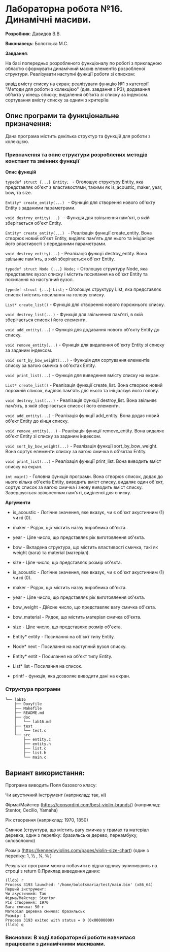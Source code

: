 # Лабораторна робота №16. Динамічні масиви.

**Розробник**: Давидов В.В.

**Виконавець**: Болотська М.С.

**Завдання**: 

На базі попередньо розробленого функціоналу по роботі з прикладною областю сформувати динамічний масив елементів розробленої структури. Реалізувати наступні функції роботи зі списком:

вивід вмісту списку на екран;
реалізувати функцію №1 з категорії "Методи для роботи з колекцією" (див. завдання з РЗ);
додавання об’єкта у кінець списку;
видалення об’єкта зі списку за індексом.
сортування вмісту списку за одним з критеріїв

## Опис програми та функціональне призначення:

Дана програма містить декілька структур та функцій для роботи з колекцією.

### Призначення та опис структури розроблених методів констант та змінних функції 

**Опис функцій**

  `typedef struct {...} Entity; ` - Оголошує структуру Entity, яка представляє об'єкт з властивостями, такими як is_acoustic, maker, year, bow, та size.
 
  `Entity* create_entity(...) ` - Функція для створення нового об'єкту Entity з заданими параметрами.

  `void destroy_entity(...) ` - Функція для звільнення пам'яті, в якій зберігається об'єкт Entity.

  `Entity* create_entity(...) ` - Реалізація функції create_entity. Вона створює новий об'єкт Entity, виділяє пам'ять для нього та ініціалізує його властивості з переданими параметрами.

 ` void destroy_entity(...) ` - Реалізація функції destroy_entity. Вона звільняє пам'ять, в якій зберігається об'єкт Entity.

  ` typedef struct Node {...} Node; ` -  Оголошує структуру Node, яка представляє вузол списку і містить посилання на об'єкт Entity та посилання на наступний вузол.

  ` typedef struct {...} List; ` - Оголошує структуру List, яка представляє список і містить посилання на голову списку.

  ` List* create_list() `  - Функція для створення нового порожнього списку.

  ` void destroy_list(...) ` - Функція для звільнення пам'яті, в якій зберігається список і його елементи.

  ` void add_entity(...) ` - Функція для додавання нового об'єкту Entity до списку.

  ` void remove_entity(...) ` - Функція для видалення об'єкту Entity зі списку за заданим індексом.

  ` void sort_by_bow_weight(...) ` - Функція для сортування елементів списку за вагою смичка в об'єктах Entity.

  ` void print_list(...) ` - Функція для виведення вмісту списку на екран.

  ` List* create_list() ` - Реалізація функції create_list. Вона створює новий порожній список, виділяє пам'ять для нього та ініціалізує його голову.

  ` void destroy_list(...) ` - Реалізація функції destroy_list. Вона звільняє пам'ять, в якій зберігається список і його елементи.

  ` void add_entity(...) ` - Реалізація функції add_entity. Вона додає новий об'єкт Entity до кінця списку.

  ` void remove_entity(...) ` - Реалізація функції remove_entity. Вона видаляє об'єкт Entity зі списку за заданим індексом.

  ` void sort_by_bow_weight(...) ` - Реалізація функції sort_by_bow_weight. Вона сортує елементи списку за вагою смичка в об'єктах Entity.

  ` void print_list(...) ` - Реалізація функції print_list. Вона виводить вміст списку на екран.

  ` int main() ` - Головна функція програми. Вона створює список, додає до нього кілька об'єктів Entity, виводить вміст списку, видаляє один об'єкт, сортує список за вагою смичка і знову виводить вміст списку. Завершується звільненням пам'яті, виділеної для списку.

**Аргументи**

- is_acoustic - Логічне значення, яке вказує, чи є об'єкт акустичним (1) чи ні (0).

- maker - Рядок, що містить назву виробника об'єкта.

- year - Ціле число, що представляє рік виготовлення об'єкта.

- bow - Вкладена структура, що містить властивості смичка, такі як weight (вага) та material (матеріал).

- size - Ціле число, що представляє розмір об'єкта.

- is_acoustic - Логічне значення, яке вказує, чи є об'єкт акустичним (1) чи ні (0).

- maker - Рядок, що містить назву виробника об'єкта.

- year - Ціле число, що представляє рік виготовлення об'єкта.

- bow_weight - Дійсне число, що представляє вагу смичка об'єкта.

- bow_material - Рядок, що містить матеріал смичка об'єкта.

- size - Ціле число, що представляє розмір об'єкта.

- Entity* entity - Посилання на об'єкт типу Entity.

- Node* next - Посилання на наступний вузол списку.

- Entity* entit - Посилання на об'єкт типу Entity.

- List* list - Посилання на список.

- printf - функція, яка дозволяє виводити дані на екран.


### Структура програми

```
└── lab16
    ├── Doxyfile
    ├── Makefile
    ├── README.md
    ├── doc
    │   └── lab16.md
    ├── test
    │   └── test.c
    └── src
        ├── entity.c
        ├── entity.h
        ├── list.c
        ├── list.h
        └── main.c
```
    
## Вариант використання:

Програма виводить Поля базового класу:

Чи акустичний інструмент (наприклад: так, ні)

Фірма/Майстер (https://consordini.com/best-violin-brands/) (наприклад: Stentor, Cecilio, Yamaha)

Рік створення (наприклад: 1970, 1850)

Смичок (структура, що містить вагу смичка у грамах та матеріал деревка, один з переліку: бразильське дерево, пернамбуку, скловолокно)

Розмір (https://kennedyviolins.com/pages/violin-size-chart) (один з переліку: 1, ½ , ¼, ¾ )

Результат програми можна побачити в відлагоднику зупинившись на строці з return 0.Приклад виведення даних:

```
(lldb) r
Process 3193 launched: '/home/bolotsmaria/test/main.bin' (x86_64)
Перший інструмент:
Чи акустичний: Так
Фірма/Майстер: Stentor
Рік створення: 1970
Вага смичка: 50 г
Матеріал деревка смичка: бразильськ
Розмір: 1
Process 3193 exited with status = 0 (0x00000000) 
(lldb) q

```

### Висновки: В ході лабораторної роботи навчилася працювати з динамічними масивами.
